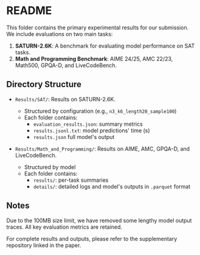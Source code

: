 # README

This folder contains the primary experimental results for our submission. We include evaluations on two main tasks:

1. **SATURN-2.6K**: A benchmark for evaluating model performance on SAT tasks.
2. **Math and Programming Benchmark**: AIME 24/25, AMC 22/23, Math500, GPQA-D, and LiveCodeBench.

## Directory Structure

- `Results/SAT/`: Results on SATURN-2.6K.
  - Structured by configuration (e.g., `n3_k6_length20_sample100`)
  - Each folder contains:
    - `evaluation_results.json`: summary metrics
    - `results.jsonl.txt`: model predictions' time (s)
    - `results.json` full model's output

- `Results/Math_and_Programming/`: Results on AIME, AMC, GPQA-D, and LiveCodeBench.
  - Structured by model
  - Each folder contains:
    - `results/`: per-task summaries
    - `details/`: detailed logs and model's outputs in `.parquet` format

## Notes

Due to the 100MB size limit, we have removed some lengthy model output traces. All key evaluation metrics are retained.

For complete results and outputs, please refer to the supplementary repository linked in the paper.
